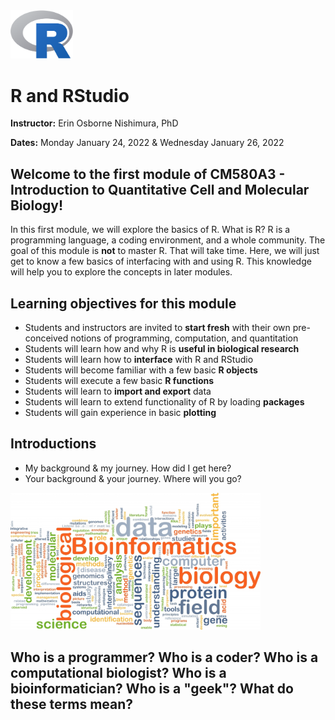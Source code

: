 

<img src="webContent/1200px-R_logo.svg.png" width="100" >

# R and RStudio

**Instructor:** Erin Osborne Nishimura, PhD

**Dates:** Monday January 24, 2022 & Wednesday January 26, 2022

## Welcome to the first module of CM580A3 - Introduction to Quantitative Cell and Molecular Biology!

In this first module, we will explore the basics of R. What is R? R is a programming language, a coding environment, and a whole community. The goal of this module is __not__ to master R. That will take time. Here, we will just get to know a few basics of interfacing with and using R. This knowledge will help you to explore the concepts in later modules. 


## Learning objectives for this module

  * Students and instructors are invited to **start fresh** with their own pre-conceived notions of programming, computation, and quantitation
  * Students will learn how and why R is **useful in biological research**
  * Students will learn how to **interface** with R and RStudio
  * Students will become familiar with a few basic **R objects**
  * Students will execute a few basic **R functions**
  * Students will learn to **import and export** data
  * Students will learn to extend functionality of R by loading **packages**
  * Students will gain experience in basic **plotting**

## Introductions

  * My background & my journey. How did I get here?
  * Your background & your journey. Where will you go?

<img src="webContent/bigstock-background-concept-wordcloud-i-91463843.jpg" width="400" >

## Who is a programmer? Who is a coder? Who is a computational biologist? Who is a bioinformatician? Who is a "geek"? What do these terms mean?


